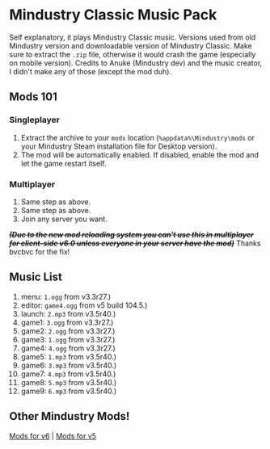 # Mindustry Classic Music Pack
Self explanatory, it plays Mindustry Classic music. Versions used from old Mindustry version and downloadable version of Mindustry Classic. Make sure to extract the `.zip` file, otherwise it would crash the game (especially on mobile version).
Credits to Anuke (Mindustry dev) and the music creator, I didn't make any of those (except the mod duh).

## Mods 101
### Singleplayer
1. Extract the archive to your `mods` location (`%appdata%\Mindustry\mods` or your Mindustry Steam installation file for Desktop version).
2. The mod will be automatically enabled. If disabled, enable the mod and let the game restart itself.

### Multiplayer
1. Same step as above.
2. Same step as above.
3. Join any server you want.

~~_**(Due to the new mod reloading system you can't use this in multiplayer for client-side v6.0 unless everyone in your server have the mod)**_~~ Thanks bvcbvc for the fix!

## Music List

1. menu: `1.ogg` from v3.3r27.)
2. editor: `game4.ogg` from v5 build 104.5.)
3. launch: `2.mp3` from v3.5r40.)
4. game1: `3.ogg` from v3.3r27.)
5. game2: `2.ogg` from v3.3r27.)
6. game3: `1.ogg` from v3.3r27.)
7. game4: `4.ogg` from v3.3r27.)
8. game5: `1.mp3` from v3.5r40.)
9. game6: `3.mp3` from v3.5r40.)
10. game7: `4.mp3` from v3.5r40.)
11. game8: `5.mp3` from v3.5r40.)
12. game9: `6.mp3` from v3.5r40.)

## Other Mindustry Mods!

[Mods for v6](https://github.com/topics/mindustry-mod-v6) | [Mods for v5](https://github.com/topics/mindustry-mod)
